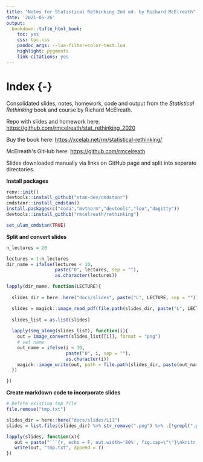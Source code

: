 ```yaml
---
title: "Notes for Statistical Rethinking 2nd ed. by Richard McElreath"
date: '2021-05-26'
output:
  bookdown::tufte_html_book:
    toc: yes
    css: toc.css
    pandoc_args: --lua-filter=color-text.lua
    highlight: pygments
    link-citations: yes
---
```


# Index {-}

Consolidated slides, notes, homework, code and output from the *Statistical Rethinking* book and course by Richard McElreath.

Repo with slides and homework here: <https://github.com/rmcelreath/stat_rethinking_2020>

Buy the book here: <https://xcelab.net/rm/statistical-rethinking/>

McElreath's GitHub here: <https://github.com/rmcelreath>

Slides downloaded manually via links on GitHub page and split into separate directories.

**Install packages**


```r
renv::init()
devtools::install_github("stan-dev/cmdstanr")
cmdstanr::install_cmdstan()
install.packages(c("coda","mvtnorm","devtools","loo","dagitty"))
devtools::install_github("rmcelreath/rethinking")

set_ulam_cmdstan(TRUE)
```

**Split and convert slides**


```r
n_lectures = 20

lectures = 1:n_lectures
dir_name = ifelse(lectures < 10,
                  paste("0", lectures, sep = ""),
                  as.character(lectures))

lapply(dir_name, function(LECTURE){
  
  slides_dir = here::here("docs/slides", paste("L", LECTURE, sep = ""))

  slides = magick::image_read_pdf(file.path(slides_dir, paste("L", LECTURE, ".pdf", sep = "")))
  
  slides_list = as.list(slides)
  
  lapply(seq_along(slides_list), function(i){
    out = image_convert(slides_list[[i]], format = "png")
    # set name
    out_name = ifelse(i < 10,
                      paste("0", i, sep = ""),
                      as.character(i))
    magick::image_write(out, path = file.path(slides_dir, paste(out_name, ".png", sep = "")))
  })

})
```

**Create markdown code to incorporate slides**


```r
# Delete existing tmp file
file.remove("tmp.txt")

slides_dir = here::here("docs/slides/L11")
slides = list.files(slides_dir) %>% str_remove(".png") %>% .[!grepl(".pdf", .)]

lapply(slides, function(x){
   out = paste("```{r, echo = F, out.width='80%', fig.cap=\"\"}\nknitr::include_graphics(file.path(slides_dir, '", x, ".png'))\n```\n", sep = "")
   write(out, "tmp.txt", append = T)
})
```

